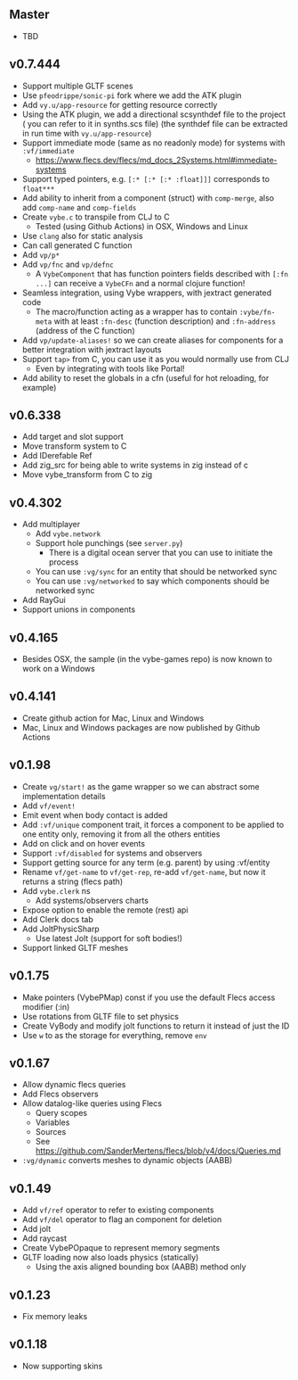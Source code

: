 ## Master

- TBD

## v0.7.444

- Support multiple GLTF scenes
- Use `pfeodrippe/sonic-pi` fork where we add the ATK plugin
- Add `vy.u/app-resource` for getting resource correctly
- Using the ATK plugin, we add a directional scsynthdef file to the project ( you can
  refer to it in  synths.scs file) (the synthdef file can be extracted in run time with
  `vy.u/app-resource`)
- Support immediate mode (same as no readonly mode) for systems with `:vf/immediate`
  - https://www.flecs.dev/flecs/md_docs_2Systems.html#immediate-systems
- Support typed pointers, e.g. `[:* [:* [:* :float]]]` corresponds to `float***`
- Add ability to inherit from a component (struct) with `comp-merge`,
  also add `comp-name` and `comp-fields`
- Create `vybe.c` to transpile from CLJ to C
  - Tested (using Github Actions) in OSX, Windows and Linux
- Use `clang` also for static analysis
- Can call generated C function
- Add `vp/p*`
- Add `vp/fnc` and `vp/defnc`
  - A `VybeComponent` that has function pointers fields described with `[:fn ...]`
    can receive a `VybeCFn` and a normal clojure function!
- Seamless integration, using Vybe wrappers, with jextract generated code
  - The macro/function acting as a wrapper has to contain `:vybe/fn-meta` with
    at least `:fn-desc` (function description) and `:fn-address` (address of the
    C function)
- Add `vp/update-aliases!` so we can create aliases for components for a better
  integration with jextract layouts
- Support `tap>` from C, you can use it as you would normally use from CLJ
  - Even by integrating with tools like Portal!
- Add ability to reset the globals in a cfn (useful for hot reloading, for example)

## v0.6.338

- Add target and slot support
- Move transform system to C
- Add IDerefable Ref
- Add zig_src for being able to write systems in zig instead of c
- Move vybe_transform from C to zig

## v0.4.302

- Add multiplayer
  - Add `vybe.network`
  - Support hole punchings (see `server.py`)
    - There is a digital ocean server that you can use to initiate the process
  - You can use `:vg/sync` for an entity that should be networked sync
  - You can use `:vg/networked` to say which components should be networked sync
- Add RayGui
- Support unions in components

## v0.4.165

- Besides OSX, the sample (in the vybe-games repo) is now known to work on a Windows

## v0.4.141

- Create github action for Mac, Linux and Windows
- Mac, Linux and Windows packages are now published by Github Actions

## v0.1.98

- Create `vg/start!` as the game wrapper so we can abstract some implementation details
- Add `vf/event!`
- Emit event when body contact is added
- Add `:vf/unique` component trait, it forces a component to be applied to one entity
  only, removing it from all the others entities
- Add on click and on hover events
- Support `:vf/disabled` for systems and observers
- Support getting source for any term (e.g. parent) by using :vf/entity
- Rename `vf/get-name` to `vf/get-rep`, re-add `vf/get-name`, but now it returns a string (flecs path)
- Add `vybe.clerk` ns
  - Add systems/observers charts
- Expose option to enable the remote (rest) api
- Add Clerk docs tab
- Add JoltPhysicSharp
  - Use latest Jolt (support for soft bodies!)
- Support linked GLTF meshes

## v0.1.75

- Make pointers (VybePMap) const if you use the default Flecs access modifier (:in)
- Use rotations from GLTF file to set physics
- Create VyBody and modify jolt functions to return it instead of just the ID
- Use `w` to as the storage for everything, remove `env`

## v0.1.67

- Allow dynamic flecs queries
- Add Flecs observers
- Allow datalog-like queries using Flecs
  - Query scopes
  - Variables
  - Sources
  - See https://github.com/SanderMertens/flecs/blob/v4/docs/Queries.md
- `:vg/dynamic` converts meshes to dynamic objects (AABB)

## v0.1.49

- Add `vf/ref` operator to refer to existing components
- Add `vf/del` operator to flag an component for deletion
- Add jolt
- Add raycast
- Create VybePOpaque to represent memory segments
- GLTF loading now also loads physics (statically)
  - Using the axis aligned bounding box (AABB) method only

## v0.1.23

- Fix memory leaks

## v0.1.18

- Now supporting skins
